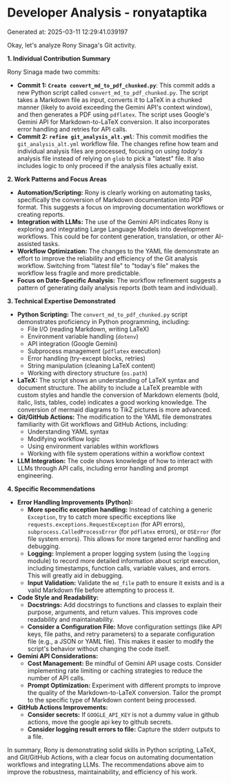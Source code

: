 # Developer Analysis - ronyataptika
Generated at: 2025-03-11 12:29:41.039197

Okay, let's analyze Rony Sinaga's Git activity.

**1. Individual Contribution Summary**

Rony Sinaga made two commits:

*   **Commit 1: `Create convert_md_to_pdf_chunked.py`**:  This commit adds a new Python script called `convert_md_to_pdf_chunked.py`. The script takes a Markdown file as input, converts it to LaTeX in a chunked manner (likely to avoid exceeding the Gemini API's context window), and then generates a PDF using `pdflatex`. The script uses Google's Gemini API for Markdown-to-LaTeX conversion. It also incorporates error handling and retries for API calls.
*   **Commit 2: `refine git_analysis_alt.yml`**: This commit modifies the `git_analysis_alt.yml` workflow file. The changes refine how team and individual analysis files are processed, focusing on using *today's* analysis file instead of relying on `glob` to pick a "latest" file. It also includes logic to only proceed if the analysis files actually exist.

**2. Work Patterns and Focus Areas**

*   **Automation/Scripting:** Rony is clearly working on automating tasks, specifically the conversion of Markdown documentation into PDF format. This suggests a focus on improving documentation workflows or creating reports.
*   **Integration with LLMs:** The use of the Gemini API indicates Rony is exploring and integrating Large Language Models into development workflows.  This could be for content generation, translation, or other AI-assisted tasks.
*   **Workflow Optimization:**  The changes to the YAML file demonstrate an effort to improve the reliability and efficiency of the Git analysis workflow. Switching from "latest file" to "today's file" makes the workflow less fragile and more predictable.
*   **Focus on Date-Specific Analysis:** The workflow refinement suggests a pattern of generating daily analysis reports (both team and individual).

**3. Technical Expertise Demonstrated**

*   **Python Scripting:** The `convert_md_to_pdf_chunked.py` script demonstrates proficiency in Python programming, including:
    *   File I/O (reading Markdown, writing LaTeX)
    *   Environment variable handling (`dotenv`)
    *   API integration (Google Gemini)
    *   Subprocess management (`pdflatex` execution)
    *   Error handling (try-except blocks, retries)
    *   String manipulation (cleaning LaTeX content)
    *   Working with directory structure (`os.path`)
*   **LaTeX:**  The script shows an understanding of LaTeX syntax and document structure.  The ability to include a LaTeX preamble with custom styles and handle the conversion of Markdown elements (bold, italic, lists, tables, code) indicates a good working knowledge.  The conversion of mermaid diagrams to TikZ pictures is more advanced.
*   **Git/GitHub Actions:**  The modification to the YAML file demonstrates familiarity with Git workflows and GitHub Actions, including:
    *   Understanding YAML syntax
    *   Modifying workflow logic
    *   Using environment variables within workflows
    *   Working with file system operations within a workflow context
*   **LLM Integration:** The code shows knowledge of how to interact with LLMs through API calls, including error handling and prompt engineering.

**4. Specific Recommendations**

*   **Error Handling Improvements (Python):**
    *   **More specific exception handling:** Instead of catching a generic `Exception`, try to catch more specific exceptions like `requests.exceptions.RequestException` (for API errors), `subprocess.CalledProcessError` (for `pdflatex` errors), or `OSError` (for file system errors).  This allows for more targeted error handling and debugging.
    *   **Logging:**  Implement a proper logging system (using the `logging` module) to record more detailed information about script execution, including timestamps, function calls, variable values, and errors.  This will greatly aid in debugging.
    *   **Input Validation:** Validate the `md_file` path to ensure it exists and is a valid Markdown file before attempting to process it.
*   **Code Style and Readability:**
    *   **Docstrings:** Add docstrings to functions and classes to explain their purpose, arguments, and return values.  This improves code readability and maintainability.
    *   **Consider a Configuration File:** Move configuration settings (like API keys, file paths, and retry parameters) to a separate configuration file (e.g., a JSON or YAML file).  This makes it easier to modify the script's behavior without changing the code itself.
*   **Gemini API Considerations:**
    *   **Cost Management:** Be mindful of Gemini API usage costs.  Consider implementing rate limiting or caching strategies to reduce the number of API calls.
    *   **Prompt Optimization:** Experiment with different prompts to improve the quality of the Markdown-to-LaTeX conversion.  Tailor the prompt to the specific type of Markdown content being processed.
*   **GitHub Actions Improvements:**
    *   **Consider secrets:** If `GOOGLE_API_KEY` is not a dummy value in github actions, move the google api key to github secrets.
    *   **Consider logging result errors to file:** Capture the stderr outputs to a file.

In summary, Rony is demonstrating solid skills in Python scripting, LaTeX, and Git/GitHub Actions, with a clear focus on automating documentation workflows and integrating LLMs. The recommendations above aim to improve the robustness, maintainability, and efficiency of his work.
